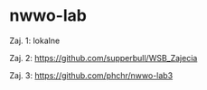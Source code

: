# nwwo-lab

Zaj. 1: lokalne

Zaj. 2: https://github.com/supperbull/WSB_Zajecia

Zaj. 3: https://github.com/phchr/nwwo-lab3
